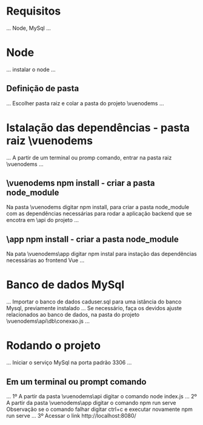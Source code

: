 # Requisitos
...
Node, MySql
...

# Node
...
instalar o node
...
 ## Definição de pasta
...
Escolher pasta raiz e colar a pasta do projeto \vuenodems
...
# Istalação das dependências - pasta raiz \vuenodems
...
A partir de um terminal ou promp comando, entrar na pasta raiz \vuenodems
...
## \vuenodems npm install - criar a pasta node_module 
Na pasta \vuenodems digitar npm install, para criar a pasta node_module com as dependências necessárias para rodar a aplicação backend que se encotra em \api do projeto 
...
## \app npm install - criar a pasta node_module
Na pata \vuenodems\app digitar npm instal para instação das dependências necessárias ao frontend Vue
...
# Banco de dados MySql
...
Importar o banco de dados caduser.sql para uma istância do banco Mysql, previamente
instalado
...
Se necessário, faça os devidos ajuste relacionados ao banco de dados, na pasta do projeto
\vuenodems\api\db\conexao.js
...
# Rodando o projeto
...
Iniciar o serviço MySql na porta padrão 3306
...
## Em um terminal ou prompt comando
...
1º A partir da pasta \vuenodems\api digitar o comando node index.js
...
2º A partir da pasta \vuenodems\app digitar o comando npm run serve
Observação se o comando falhar digitar ctrl+c e executar novamente npm run serve
...
3º Acessar o link http://localhost:8080/

